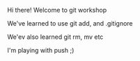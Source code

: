 
Hi there! Welcome to git workshop

We've learned to use git add, and .gitignore

We'ev also learned git rm, mv etc

I'm playing with push ;)
